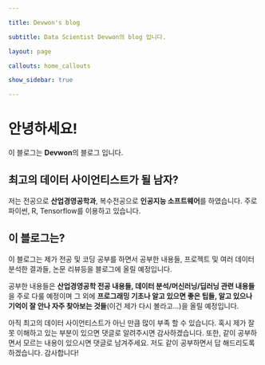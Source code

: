 ```yaml
---

title: Devwon's blog

subtitle: Data Scientist Devwon의 blog 입니다.

layout: page

callouts: home_callouts

show_sidebar: true

---
```


안녕하세요!
===========

이 블로그는 **Devwon**의 블로그 입니다.

최고의 데이터 사이언티스트가 될 남자?
-------------------------------------

저는 전공으로 **산업경영공학과**, 복수전공으로 **인공지능 소프트웨어**를 하였습니다. 주로 파이썬, R, Tensorflow를 이용하고 있습니다.

이 블로그는?
------------

이 블로그는 제가 전공 및 코딩 공부를 하면서 공부한 내용들, 프로젝트 및 여러 데이터 분석한 결과들, 논문 리뷰등을 블로그에 올릴 예정입니다.

공부한 내용들은 **산업경영공학 전공 내용들, 데이터 분석/머신러닝/딥러닝 관련 내용들**을 주로 다룰 예정이며 그 외에 **프로그래밍 기초나 알고 있으면 좋은 팁들, 알고 있으나 기억이 잘 안나 자주 찾아보는 것들**(이건 제가 다시 볼라고...)을 올릴 예정입니다.

아직 최고의 데이터 사이언티스트가 아닌 만큼 많이 부족 할 수 있습니다. 혹시 제가 잘 못 이해하고 있는 부분이 있으면 댓글로 알려주시면 감사하겠습니다. 또한, 같이 공부하면서 모르는 내용이 있으시면 댓글로 남겨주세요. 저도 같이 공부하면서 답 해드리도록 하겠습니다. 감사합니다!
